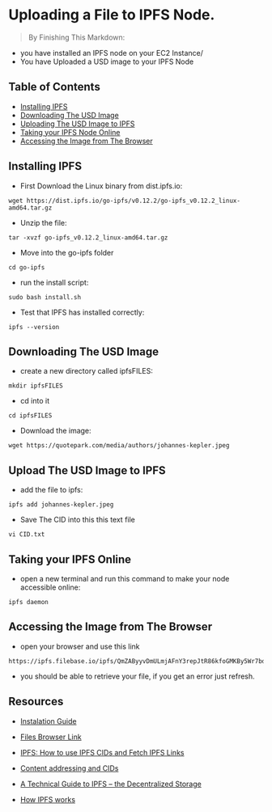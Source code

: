 
# Uploading a File to IPFS Node.
> By Finishing This Markdown:
- you have installed an IPFS node on your EC2 Instance/
- You have Uploaded a USD image to your IPFS Node


## Table of Contents
* [Installing IPFS](#installing-ipfs)
* [Downloading The USD Image](#downloading-the-usd-image)
* [Uploading The USD Image to IPFS](#uploading-the-usd-image-to-ipfs)
* [Taking your IPFS Node Online](#taking-your-ipfs-node-online)
* [Accessing the Image from The Browser](#accessing-the-image-from-the-browser)




## Installing IPFS

- First Download the Linux binary from dist.ipfs.io:

```
wget https://dist.ipfs.io/go-ipfs/v0.12.2/go-ipfs_v0.12.2_linux-amd64.tar.gz
```

- Unzip the file:

```
tar -xvzf go-ipfs_v0.12.2_linux-amd64.tar.gz
```

- Move into the go-ipfs folder 
```
cd go-ipfs
```


- run the install script:

```
sudo bash install.sh
```


- Test that IPFS has installed correctly:
```
ipfs --version
```



## Downloading The USD Image

- create a new directory called ipfsFILES:

```
mkdir ipfsFILES
```

- cd into it

```
cd ipfsFILES
```

- Download the image:

```
wget https://quotepark.com/media/authors/johannes-kepler.jpeg
```


## Upload The USD Image to IPFS

- add the file to ipfs:

```
ipfs add johannes-kepler.jpeg
```

- Save The CID into this this text file 
```
vi CID.txt
```

## Taking your IPFS Online

- open a new terminal and run this command to make your node accessible online:
```
ipfs daemon
```

## Accessing the Image from The Browser
- open your browser and use this link 
```
https://ipfs.filebase.io/ipfs/QmZAByyvDmULmjAFnY3repJtR86kfoGMKBy5Wr7bdaMcTp
```
- you should be able to retrieve your file, if you get an error just refresh.



## Resources
- [Instalation Guide](https://docs.ipfs.io/install/command-line/#official-distributions)

- [Files Browser Link](https://ipfs.filebase.io/ipfs/Qme9yNpup7qKTYiKUe75oSaxAR2E9nVLwpp6tpZ79Lv9U2)

- [IPFS: How to use IPFS CIDs and Fetch IPFS Links](https://docs.filebase.com/knowledge-base/fetching-data/how-to-use-ipfs-cids-and-fetch-ipfs-links)

- [Content addressing and CIDs](https://docs.ipfs.io/concepts/content-addressing/#identifier-formats)

- [A Technical Guide to IPFS – the Decentralized Storage](https://www.freecodecamp.org/news/technical-guide-to-ipfs-decentralized-storage-of-web3/#how-to-use-ipfs)

- [How IPFS works](https://docs.ipfs.io/concepts/how-ipfs-works/#content-addressing)


